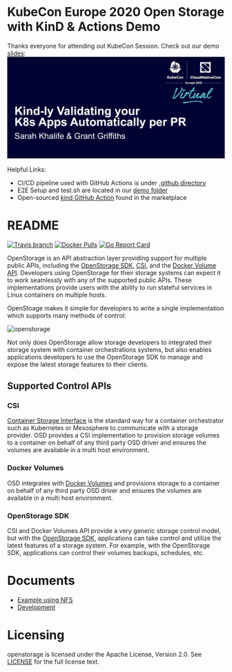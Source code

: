 # KubeCon Europe 2020 Open Storage with KinD & Actions Demo
Thanks everyone for attending out KubeCon Session.
Check out our demo [slides](demo/Kind-ly_Validating_your_K8s_Apps_Automatically_per_PR.pdf):
[![ppt](demo/ppt-screenshot.png)](demo/Kind-ly_Validating_your_K8s_Apps_Automatically_per_PR.pdf)

Helpful Links:
- CI/CD pipeline used with GitHub Actions is under [.github directory](.github/workflows/kind-testing.yml)
- E2E Setup and test.sh are located in our [demo folder](demo/)
- Open-sourced [kind GitHub Action](https://github.com/marketplace/actions/kind-kubernetes-in-docker-action) found in the marketplace

# README
[![Travis branch](https://img.shields.io/travis/libopenstorage/openstorage/master.svg)](https://travis-ci.org/libopenstorage/openstorage)
[![Docker Pulls](https://img.shields.io/docker/pulls/openstorage/osd.svg)](https://hub.docker.com/r/openstorage/osd)
[![Go Report Card](https://goreportcard.com/badge/github.com/libopenstorage/openstorage)](https://goreportcard.com/report/github.com/libopenstorage/openstorage)

OpenStorage is an API abstraction layer providing support for multiple public APIs, including the [OpenStorage SDK](https://libopenstorage.github.io), [CSI](https://github.com/container-storage-interface/spec), and the [Docker Volume API](https://docs.docker.com/engine/reference/api/docker_remote_api/). Developers using OpenStorage for their storage systems can expect it to work seamlessly with any of the supported public APIs. These implementations provide users with the ability to run stateful services in Linux containers on multiple hosts.

OpenStoage makes it simple for developers to write a single implementation which supports many methods of control:

![openstorage](docs/images/openstorage.png)

Not only does OpenStorage allow storage developers to integrated their storage system with container orchestrations systems,
but also enables applications developers to use the OpenStorage SDK to manage and expose the latest storage features to their
clients.

## Supported Control APIs

### CSI
[Container Storage Interface](https://github.com/container-storage-interface/spec) is the standard way for a container orchestrator such as Kubernetes or Mesosphere to communicate with a storage provider.  OSD provides a CSI implementation to provision storage volumes to a container on behalf of any third party OSD driver and ensures the volumes are available in a multi host environment.

### Docker Volumes
OSD integrates with [Docker Volumes](https://docs.docker.com/engine/extend/plugins_volume/) and provisions storage to a container on behalf of any third party OSD driver and ensures the volumes are available in a multi host environment.

### OpenStorage SDK
CSI and Docker Volumes API provide a very generic storage control model, but with the [OpenStorage SDK](https://libopenstorage.github.io), applications can take control and utilize the latest features of a storage system. For example, with the OpenStorage SDK, applications can control their volumes backups, schedules, etc.

# Documents

* [Example using NFS](docs/example-nfs.md)
* [Development](docs/development.md)

# Licensing
openstorage is licensed under the Apache License, Version 2.0.  See [LICENSE](https://github.com/pblcache/pblcache/blob/master/LICENSE) for the full license text.
